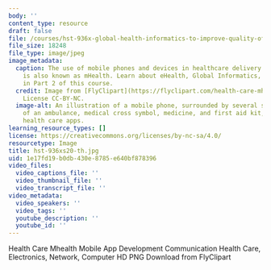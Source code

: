 ```yaml
---
body: ''
content_type: resource
draft: false
file: /courses/hst-936x-global-health-informatics-to-improve-quality-of-care-spring-2020/hst-936xs20-th.jpg
file_size: 18248
file_type: image/jpeg
image_metadata:
  caption: The use of mobile phones and devices in healthcare delivery and communication
    is also known as mHealth. Learn about eHealth, Global Informatics, and mHealth
    in Part 2 of this course.
  credit: Image from [FlyClipart](https://flyclipart.com/health-care-mhealth-mobile-app-development-communication-health-care-electronics-network-computer-hd-png-download-1264294#),
    License CC-BY-NC.
  image-alt: An illustration of a mobile phone, surrounded by several small icons
    of an ambulance, medical cross symbol, medicine, and first aid kit, representing
    health care apps.
learning_resource_types: []
license: https://creativecommons.org/licenses/by-nc-sa/4.0/
resourcetype: Image
title: hst-936xs20-th.jpg
uid: 1e17fd19-b0db-430e-8785-e640bf878396
video_files:
  video_captions_file: ''
  video_thumbnail_file: ''
  video_transcript_file: ''
video_metadata:
  video_speakers: ''
  video_tags: ''
  youtube_description: ''
  youtube_id: ''
---
```

Health Care Mhealth Mobile App Development Communication Health Care, Electronics, Network, Computer HD PNG Download from FlyClipart